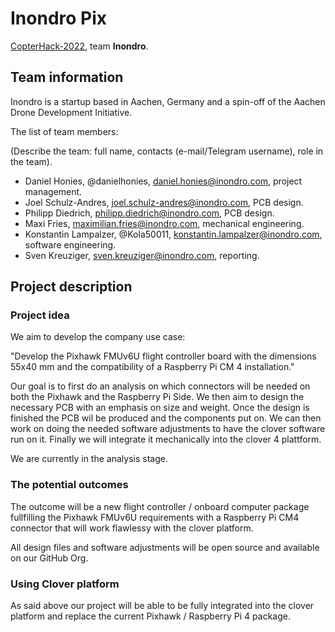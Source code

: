 # Inondro Pix

[CopterHack-2022](copterhack2022.md), team **Inondro**.

## Team information

Inondro is a startup based in Aachen, Germany and a spin-off of the Aachen Drone Development Initiative.

The list of team members:

(Describe the team: full name, contacts (e-mail/Telegram username), role in the team).

* Daniel Honies, @danielhonies, daniel.honies@inondro.com, project management.
* Joel Schulz-Andres, joel.schulz-andres@inondro.com, PCB design.
* Philipp Diedrich, philipp.diedrich@inondro.com, PCB design.
* Maxi Fries, maximilian.fries@inondro.com, mechanical engineering.
* Konstantin Lampalzer, @Kola50011, konstantin.lampalzer@inondro.com, software engineering.
* Sven Kreuziger, sven.kreuziger@inondro.com, reporting.

## Project description

### Project idea

We aim to develop the company use case:

"Develop the Pixhawk FMUv6U flight controller board with the dimensions 55x40 mm and the compatibility of a Raspberry Pi CM 4 installation."

Our goal is to first do an analysis on which connectors will be needed on both the Pixhawk and the Raspberry Pi Side. We then aim to design the necessary PCB with an emphasis on size and weight. Once the design is finished the PCB wil be produced and the components put on. We can then work on doing the needed software adjustments to have the clover software run on it. Finally we will integrate it mechanically into the clover 4 plattform.

We are currently in the analysis stage.

### The potential outcomes

The outcome will be a new flight controller / onboard computer package fullfilling the Pixhawk FMUv6U requirements with a Raspberry Pi CM4 connector that will work flawlessy with the clover platform.

All design files and software adjustments will be open source and available on our GitHub Org.

### Using Clover platform

As said above our project will be able to be fully integrated into the clover platform and replace the current Pixhawk / Raspberry Pi 4 package.
